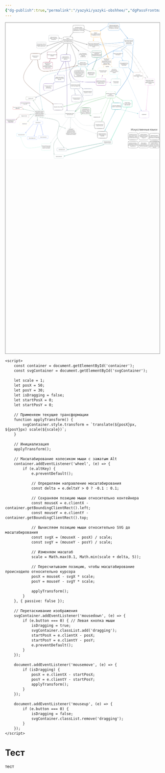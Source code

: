 ```yaml
---
{"dg-publish":true,"permalink":"/yazyki/yazyki-obshhee/","dgPassFrontmatter":true}
---
```



<html>
<head>
    <style>
        .container {
            width: 100%;
            height: 1080px;
            overflow: hidden;
            border: 1px solid gray;
            position: relative;
        }
        .svg-container {
            position: absolute;
            transform-origin: 0 0;
            cursor: grab;
        }
        .svg-container.dragging {
            cursor: grabbing;
        }
    </style>
</head>
<body>
    <div class="container" id="container">
        <div class="svg-container" id="svgContainer">
            <img src="https://raw.githubusercontent.com/Killreal2/dnd_tv_img/refs/heads/main/%D0%AF%D0%B7%D1%8B%D0%BA%D0%B8%20%D0%B8%20%D0%B8%D1%85%20%D0%BF%D1%80%D0%BE%D0%B8%D1%81%D1%85%D0%BE%D0%B6%D0%B4%D0%B5%D0%BD%D0%B8%D0%B5.excalidraw.svg">
        </div>
    </div>

    <script>
        const container = document.getElementById('container');
        const svgContainer = document.getElementById('svgContainer');
        
        let scale = 1;
        let posX = 50;
        let posY = 30;
        let isDragging = false;
        let startPosX = 0;
        let startPosY = 0;
        
        // Применяем текущие трансформации
        function applyTransform() {
            svgContainer.style.transform = `translate(${posX}px, ${posY}px) scale(${scale})`;
        }
        
        // Инициализация
        applyTransform();
        
        // Масштабирование колесиком мыши с зажатым Alt
        container.addEventListener('wheel', (e) => {
            if (e.altKey) {
                e.preventDefault();
                
                // Определяем направление масштабирования
                const delta = e.deltaY > 0 ? -0.1 : 0.1;
                
                // Сохраняем позицию мыши относительно контейнера
                const mouseX = e.clientX - container.getBoundingClientRect().left;
                const mouseY = e.clientY - container.getBoundingClientRect().top;
                
                // Вычисляем позицию мыши относительно SVG до масштабирования
                const svgX = (mouseX - posX) / scale;
                const svgY = (mouseY - posY) / scale;
                
                // Изменяем масштаб
                scale = Math.max(0.1, Math.min(scale + delta, 5));
                
                // Пересчитываем позицию, чтобы масштабирование происходило относительно курсора
                posX = mouseX - svgX * scale;
                posY = mouseY - svgY * scale;
                
                applyTransform();
            }
        }, { passive: false });
        
        // Перетаскивание изображения
        svgContainer.addEventListener('mousedown', (e) => {
            if (e.button === 0) { // Левая кнопка мыши
                isDragging = true;
                svgContainer.classList.add('dragging');
                startPosX = e.clientX - posX;
                startPosY = e.clientY - posY;
                e.preventDefault();
            }
        });
        
        document.addEventListener('mousemove', (e) => {
            if (isDragging) {
                posX = e.clientX - startPosX;
                posY = e.clientY - startPosY;
                applyTransform();
            }
        });
        
        document.addEventListener('mouseup', (e) => {
            if (e.button === 0) {
                isDragging = false;
                svgContainer.classList.remove('dragging');
            }
        });
    </script>
</body>
</html>
  
# Тест

тест